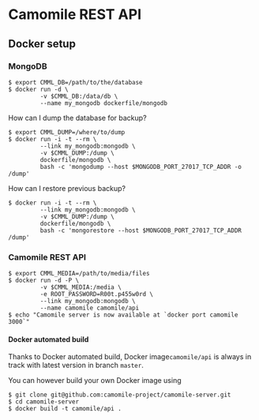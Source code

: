 # Camomile REST API

## Docker setup

### MongoDB

```
$ export CMML_DB=/path/to/the/database
$ docker run -d \
         -v $CMML_DB:/data/db \
         --name my_mongodb dockerfile/mongodb
```

How can I dump the database for backup?

```
$ export CMML_DUMP=/where/to/dump
$ docker run -i -t --rm \
         --link my_mongodb:mongodb \
         -v $CMML_DUMP:/dump \
         dockerfile/mongodb \
         bash -c 'mongodump --host $MONGODB_PORT_27017_TCP_ADDR -o /dump'
```

How can I restore previous backup?

```
$ docker run -i -t --rm \
         --link my_mongodb:mongodb \
         -v $CMML_DUMP:/dump \
         dockerfile/mongodb \
         bash -c 'mongorestore --host $MONGODB_PORT_27017_TCP_ADDR /dump'
```

### Camomile REST API

```
$ export CMML_MEDIA=/path/to/media/files
$ docker run -d -P \
         -v $CMML_MEDIA:/media \
         -e ROOT_PASSWORD=R00t.p455w0rd \
         --link my_mongodb:mongodb \
         --name camomile camomile/api
$ echo "Camomile server is now available at `docker port camomile 3000`"
```

#### Docker automated build

Thanks to Docker automated build, Docker image`camomile/api` is always in track with latest version in branch `master`.

You can however build your own Docker image using
```
$ git clone git@github.com:camomile-project/camomile-server.git
$ cd camomile-server
$ docker build -t camomile/api . 
```
